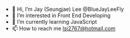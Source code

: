 - 👋 Hi, I’m Jay (Seungjae) Lee @BlueJayLeeFly
- 👀 I’m interested in Front End Developing
- 🌱 I’m currently learning JavaScript
- 📫 How to reach me lsj2767@hotmail.com

<!---
BlueJayLeeFly/BlueJayLeeFly is a ✨ special ✨ repository because its `README.md` (this file) appears on your GitHub profile.
You can click the Preview link to take a look at your changes.
--->
